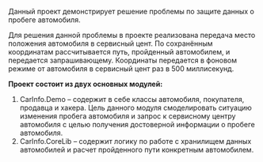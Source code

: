 Данный проект демонстрирует решение проблемы по защите данных о пробеге автомобиля.

Для решения данной проблемы в проекте реализована передача место положения автомобиля в сервисный цент. По сохранённым координатам рассчитывается путь, пройденный автомобилем, и передается запрашивающему.
Координаты передается в фоновом режиме от автомобиля в сервисный цент раз в 500 миллисекунд.

**Проект состоит из двух основных модулей:**
1.	CarInfo.Demo – содержит в себе классы автомобиля, покупателя, продавца и хакера.
Цель данного модуля смоделировать ситуацию изменения пробега автомобиля и запрос к сервисному центру автомобиля с целью получения достоверной информации о пробеге автомобиля.
2.	CarInfo.CoreLib – содержит логику по работе с хранилищем данных автомобилей и расчет пройденного пути конкретным автомобилем.
